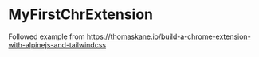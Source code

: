 # MyFirstChrExtension
 Followed example from https://thomaskane.io/build-a-chrome-extension-with-alpinejs-and-tailwindcss
